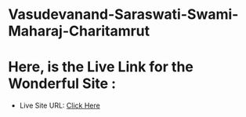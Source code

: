 # Vasudevanand-Saraswati-Swami-Maharaj-Charitamrut

# Here, is the Live Link for the Wonderful Site : 
- Live Site URL: [Click Here](https://vasudevanand-saraswati-swami-maharaj-charitamrut.vercel.app/)
